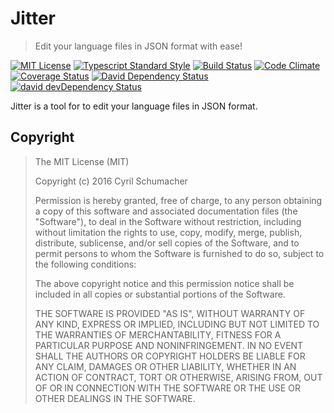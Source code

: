 # Jitter
> Edit your language files in JSON format with ease!

[![MIT License](http://img.shields.io/badge/license-MIT-blue.svg?style=flat)](LICENSE)
[![Typescript Standard Style](https://img.shields.io/badge/code%20style-standard-brightgreen.svg?style=flat)](https://github.com/Microsoft/TypeScript/wiki/Coding-guidelines)
[![Build Status](https://travis-ci.org/cyrilschumacher/Jitter.svg?branch=master)](https://travis-ci.org/cyrilschumacher/Jitter)
[![Code Climate](https://codeclimate.com/github/cyrilschumacher/Jitter/badges/gpa.svg)](https://codeclimate.com/github/cyrilschumacher/Jitter)
[![Coverage Status](https://coveralls.io/repos/github/cyrilschumacher/Jitter/badge.svg?branch=master)](https://coveralls.io/github/cyrilschumacher/Jitter?branch=master)
[![David Dependency Status](https://david-dm.org/cyrilschumacher/Jitter.svg)](https://david-dm.org/cyrilschumacher/Jitter)
[![david devDependency Status](https://david-dm.org/cyrilschumacher/Jitter/dev-status.svg)](https://david-dm.org/cyrilschumacher/Jitter#info=devDependencies)

Jitter is a tool for to edit your language files in JSON format.

## Copyright

> The MIT License (MIT)
>
> Copyright (c) 2016 Cyril Schumacher
>
> Permission is hereby granted, free of charge, to any person obtaining a copy
> of this software and associated documentation files (the "Software"), to deal
> in the Software without restriction, including without limitation the rights
> to use, copy, modify, merge, publish, distribute, sublicense, and/or sell
> copies of the Software, and to permit persons to whom the Software is
> furnished to do so, subject to the following conditions:
>
> The above copyright notice and this permission notice shall be included in all
> copies or substantial portions of the Software.
>
> THE SOFTWARE IS PROVIDED "AS IS", WITHOUT WARRANTY OF ANY KIND, EXPRESS OR
> IMPLIED, INCLUDING BUT NOT LIMITED TO THE WARRANTIES OF MERCHANTABILITY,
> FITNESS FOR A PARTICULAR PURPOSE AND NONINFRINGEMENT. IN NO EVENT SHALL THE
> AUTHORS OR COPYRIGHT HOLDERS BE LIABLE FOR ANY CLAIM, DAMAGES OR OTHER
> LIABILITY, WHETHER IN AN ACTION OF CONTRACT, TORT OR OTHERWISE, ARISING FROM,
> OUT OF OR IN CONNECTION WITH THE SOFTWARE OR THE USE OR OTHER DEALINGS IN THE
> SOFTWARE.
